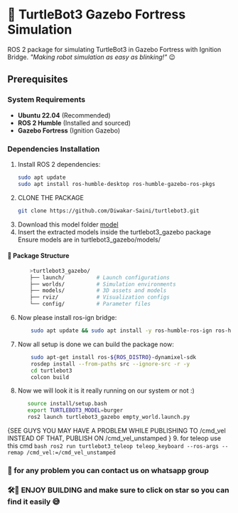   # 🐢 TurtleBot3 Gazebo Fortress Simulation

ROS 2 package for simulating TurtleBot3 in Gazebo Fortress with Ignition Bridge.
*"Making robot simulation as easy as blinking!"* 😉
## Prerequisites

### System Requirements
- **Ubuntu 22.04** (Recommended)
- **ROS 2 Humble** (Installed and sourced)
- **Gazebo Fortress** (Ignition Gazebo)

### Dependencies Installation

1. Install ROS 2 dependencies:
   ```bash
   sudo apt update
   sudo apt install ros-humble-desktop ros-humble-gazebo-ros-pkgs
   ```
2. CLONE THE PACKAGE
   ```bash
   git clone https://github.com/Diwakar-Saini/turtlebot3.git
   ```
3. Download this model folder [model](https://drive.google.com/file/d/1jzBQDj69v0LL9O5XnWncsXz-BuB_d52D/view?usp=sharing)  
4. Insert the extracted models  inside the turtlebot3_gazebo package
   Ensure models are in turtlebot3_gazebo/models/
  #### 📂 Package Structure
   ```bash
          >turtlebot3_gazebo/
          ├── launch/          # Launch configurations
          ├── worlds/          # Simulation environments
          ├── models/          # 3D assets and models
          ├── rviz/            # Visualization configs
          └── config/          # Parameter files
   ```
6. Now please install ros-ign bridge:
   ``` bash
       sudo apt update && sudo apt install -y ros-humble-ros-ign ros-humble-ros-ign-bridge ros-humble-ros-ign-gazebo ros-humble-ros-ign-gazebo-demos ros-humble-ros-ign-image ignition-fortress
   ```
7. Now all setup is done we can build the package now:
   ``` bash
       sudo apt-get install ros-${ROS_DISTRO}-dynamixel-sdk
       rosdep install --from-paths src --ignore-src -r -y
       cd turtlebot3
       colcon build
   ```
8. Now we will look it is it really running on our system or not :)
   ```BASH
      source install/setup.bash
      export TURTLEBOT3_MODEL=burger
      ros2 launch turtlebot3_gazebo empty_world.launch.py     
   ```
 {SEE GUYS YOU MAY HAVE A PROBLEM WHILE PUBLISHING TO /cmd_vel INSTEAD OF THAT, PUBLISH ON  /cmd_vel_unstamped }
9. for teleop use this cmd
    ```bash
       ros2 run turtlebot3_teleop teleop_keyboard --ros-args --remap /cmd_vel:=/cmd_vel_unstamped
    ```
 ###  🚨 for any problem you can contact us on whatsapp group 
 ### 🛠️🤖 ENJOY BUILDING and make sure to click on star so you can find it easily 😅
    


